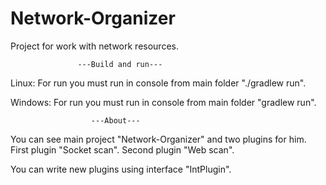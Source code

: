 # Network-Organizer

Project for work with network resources.

                   ---Build and run---
Linux:
For run you must run in console from main folder "./gradlew run".

Windows:
For run you must run in console from main folder "gradlew run".

                      ---About---
You can see main project "Network-Organizer" and two plugins for him.
First plugin "Socket scan".
Second plugin "Web scan".

You can write new plugins using interface "IntPlugin".
